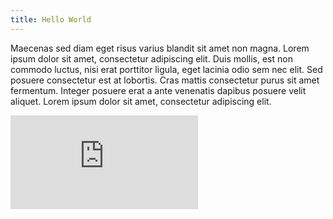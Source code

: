```yaml
---
title: Hello World
---
```

Maecenas sed diam eget risus varius blandit sit amet non magna. Lorem ipsum dolor sit amet, consectetur adipiscing elit. Duis mollis, est non commodo luctus, nisi erat porttitor ligula, eget lacinia odio sem nec elit. Sed posuere consectetur est at lobortis. Cras mattis consectetur purus sit amet fermentum. Integer posuere erat a ante venenatis dapibus posuere velit aliquet. Lorem ipsum dolor sit amet, consectetur adipiscing elit.

<iframe class="youtube-embed" src="https://www.youtube.com/embed/TePRNGdMPIw?rel=0" frameborder="0" allowfullscreen></iframe>
